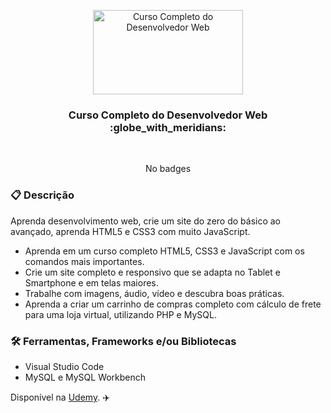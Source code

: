 <p align="center">
  <img src="https://img-c.udemycdn.com/course/240x135/674764_f980_6.jpg" width="240" height="135" alt="Curso Completo do Desenvolvedor Web" />
</p>

<h3 align="center">
  Curso Completo do Desenvolvedor Web :globe_with_meridians:
</h3>

<br>

<div align="center">

No badges

</div>

### :clipboard: Descrição

Aprenda desenvolvimento web, crie um site do zero do básico ao avançado, aprenda HTML5 e CSS3 com muito JavaScript.

- Aprenda em um curso completo HTML5, CSS3 e JavaScript com os comandos mais importantes.
- Crie um site completo e responsivo que se adapta no Tablet e Smartphone e em telas maiores.
- Trabalhe com imagens, áudio, vídeo e descubra boas práticas.
- Aprenda a criar um carrinho de compras completo com cálculo de frete para uma loja virtual, utilizando PHP e MySQL.

### :hammer_and_wrench: Ferramentas, Frameworks e/ou Bibliotecas

- Visual Studio Code
- MySQL e MySQL Workbench



Disponível na [Udemy](https://www.udemy.com/course/curso-html5-css3-javascript/). :airplane:
